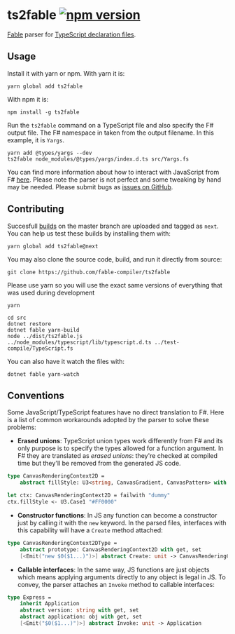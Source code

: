 # **ts2fable**  [![npm version](https://badge.fury.io/js/ts2fable.svg)](https://www.npmjs.com/package/ts2fable)

[Fable](https://github.com/fable-compiler/Fable) parser for [TypeScript declaration files](https://www.typescriptlang.org/docs/handbook/writing-declaration-files.html).

## Usage

Install it with yarn or npm. With yarn it is:
```
yarn global add ts2fable
```

With npm it is:
```
npm install -g ts2fable
```

Run the `ts2fable` command on a TypeScript file and also specify the F# output file. The F# namespace in taken from the output filename. In this example, it is `Yargs`.

```
yarn add @types/yargs --dev
ts2fable node_modules/@types/yargs/index.d.ts src/Yargs.fs
```

You can find more information about how to interact with JavaScript
from F# [here](https://github.com/fable-compiler/Fable/blob/master/docs/source/docs/interacting.md).
Please note the parser is not perfect and some tweaking by hand may be needed. Please submit bugs as [issues on GitHub](https://github.com/fable-compiler/ts2fable/issues).

## Contributing
Succesfull [builds](https://ci.appveyor.com/project/fable-compiler/ts2fable/history) on the master branch are uploaded and tagged as `next`. You can help us test these builds by installing them with:
```
yarn global add ts2fable@next
```

You may also clone the source code, build, and run it directly from source:
```
git clone https://github.com/fable-compiler/ts2fable
```
Please use yarn so you will use the exact same versions of everything that was used during development
```
yarn
```

```
cd src
dotnet restore
dotnet fable yarn-build
node ../dist/ts2fable.js ../node_modules/typescript/lib/typescript.d.ts ../test-compile/TypeScript.fs
```

You can also have it watch the files with:
```
dotnet fable yarn-watch
```

## Conventions

Some JavaScript/TypeScript features have no direct translation to F#. Here is
a list of common workarounds adopted by the parser to solve these problems:

* **Erased unions**: TypeScript union types work differently from F# and its only
purpose is to specify the types allowed for a function argument. In F# they are
translated as _erased unions_: they're checked at compiled time but they'll be
removed from the generated JS code.

```fsharp
type CanvasRenderingContext2D =
    abstract fillStyle: U3<string, CanvasGradient, CanvasPattern> with get, set

let ctx: CanvasRenderingContext2D = failwith "dummy"
ctx.fillStyle <- U3.Case1 "#FF0000"
```

* **Constructor functions**: In JS any function can become a constructor just by
calling it with the `new` keyword. In the parsed files, interfaces with this
capability will have a `Create` method attached:

```fsharp
type CanvasRenderingContext2DType =
    abstract prototype: CanvasRenderingContext2D with get, set
    [<Emit("new $0($1...)")>] abstract Create: unit -> CanvasRenderingContext2D
```

* **Callable interfaces**: In the same way, JS functions are just objects which
means applying arguments directly to any object is legal in JS. To convey, the
parser attaches an `Invoke` method to callable interfaces:

```fsharp
type Express =
    inherit Application
    abstract version: string with get, set
    abstract application: obj with get, set
    [<Emit("$0($1...)")>] abstract Invoke: unit -> Application
```
   

